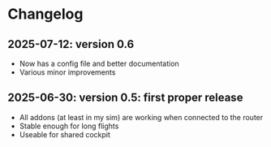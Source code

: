 # Changelog

## 2025-07-12: version 0.6

- Now has a config file and better documentation
- Various minor improvements

## 2025-06-30: version 0.5: first proper release

- All addons (at least in my sim) are working when connected to the router
- Stable enough for long flights
- Useable for shared cockpit

